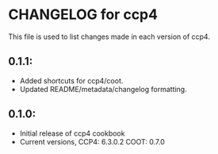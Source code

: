 # CHANGELOG for ccp4

This file is used to list changes made in each version of ccp4.

## 0.1.1:

* Added shortcuts for ccp4/coot.
* Updated README/metadata/changelog formatting.

## 0.1.0:

* Initial release of ccp4 cookbook
* Current versions, CCP4: 6.3.0.2 COOT: 0.7.0
